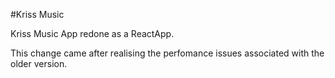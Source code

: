 #Kriss Music

Kriss Music App redone  as a ReactApp.

This change came after realising the perfomance issues associated with the older version.

